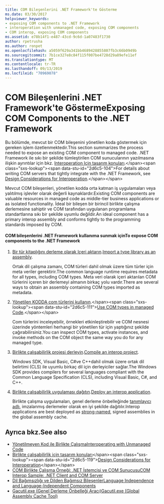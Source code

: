 ```yaml
---
title: COM Bileşenlerini .NET Framework'te Gösterme
ms.date: 03/30/2017
helpviewer_keywords:
- exposing COM components to .NET Framework
- interoperation with unmanaged code, exposing COM components
- COM interop, exposing COM components
ms.assetid: e78b14f1-e487-43cd-9c6d-1a07483f1730
author: rpetrusha
ms.author: ronpet
ms.openlocfilehash: a5059f629a341bb4689428855807fb3c66b0949b
ms.sourcegitcommit: 7b1ce327e8c84f115f007be4728d29a89efe11ef
ms.translationtype: MT
ms.contentlocale: tr-TR
ms.lasthandoff: 09/13/2019
ms.locfileid: "70969078"
---
```

# <a name="exposing-com-components-to-the-net-framework"></a><span data-ttu-id="2d6c5-102">COM Bileşenlerini .NET Framework'te Gösterme</span><span class="sxs-lookup"><span data-stu-id="2d6c5-102">Exposing COM Components to the .NET Framework</span></span>
<span data-ttu-id="2d6c5-103">Bu bölümde, mevcut bir COM bileşenini yönetilen koda göstermek için gereken işlem özetlenmektedir.</span><span class="sxs-lookup"><span data-stu-id="2d6c5-103">This section summarizes the process needed to expose an existing COM component to managed code.</span></span> <span data-ttu-id="2d6c5-104">.NET Framework ile sıkı bir şekilde tümleştirilen COM sunucularının yazılmasına ilişkin ayrıntılar için bkz. [Interoperation Için tasarım konuları](https://docs.microsoft.com/previous-versions/dotnet/netframework-4.0/61aax4kh(v=vs.100)).</span><span class="sxs-lookup"><span data-stu-id="2d6c5-104">For details about writing COM servers that tightly integrate with the .NET Framework, see [Design Considerations for Interoperation](https://docs.microsoft.com/previous-versions/dotnet/netframework-4.0/61aax4kh(v=vs.100)).</span></span>
  
 <span data-ttu-id="2d6c5-105">Mevcut COM bileşenleri, yönetilen kodda orta katman iş uygulamaları veya yalıtılmış işlevler olarak değerli kaynaklardır.</span><span class="sxs-lookup"><span data-stu-id="2d6c5-105">Existing COM components are valuable resources in managed code as middle-tier business applications or as isolated functionality.</span></span> <span data-ttu-id="2d6c5-106">İdeal bir bileşen bir birincil birlikte çalışma derlemesine sahiptir ve COM tarafından uygulanan programlama standartlarına sıkı bir şekilde uyumlu değildir.</span><span class="sxs-lookup"><span data-stu-id="2d6c5-106">An ideal component has a primary interop assembly and conforms tightly to the programming standards imposed by COM.</span></span>  
  
#### <a name="to-expose-com-components-to-the-net-framework"></a><span data-ttu-id="2d6c5-107">COM bileşenlerini .NET Framework kullanıma sunmak için</span><span class="sxs-lookup"><span data-stu-id="2d6c5-107">To expose COM components to the .NET Framework</span></span>  
  
1. <span data-ttu-id="2d6c5-108">[Bir tür kitaplığını derleme olarak Içeri aktarın](importing-a-type-library-as-an-assembly.md).</span><span class="sxs-lookup"><span data-stu-id="2d6c5-108">[Import a type library as an assembly](importing-a-type-library-as-an-assembly.md).</span></span>  
  
     <span data-ttu-id="2d6c5-109">Ortak dil çalışma zamanı, COM türleri dahil olmak üzere tüm türler için meta veriler gerektirir.</span><span class="sxs-lookup"><span data-stu-id="2d6c5-109">The common language runtime requires metadata for all types, including COM types.</span></span> <span data-ttu-id="2d6c5-110">Meta veri olarak içeri aktarılan COM türlerini içeren bir derlemeyi almanın birkaç yolu vardır.</span><span class="sxs-lookup"><span data-stu-id="2d6c5-110">There are several ways to obtain an assembly containing COM types imported as metadata.</span></span>  
  
2. <span data-ttu-id="2d6c5-111">[Yönetilen KODDA com türlerini kullanın](https://docs.microsoft.com/previous-versions/dotnet/netframework-4.0/3y76b69k(v=vs.100)).</span><span class="sxs-lookup"><span data-stu-id="2d6c5-111">[Use COM types in managed Code](https://docs.microsoft.com/previous-versions/dotnet/netframework-4.0/3y76b69k(v=vs.100)).</span></span>  
  
     <span data-ttu-id="2d6c5-112">Com türlerini inceleyebilir, örnekleri etkinleştirebilir ve COM nesnesi üzerinde yöntemleri herhangi bir yönetilen tür için yaptığınız şekilde çağırabilirsiniz.</span><span class="sxs-lookup"><span data-stu-id="2d6c5-112">You can inspect COM types, activate instances, and invoke methods on the COM object the same way you do for any managed type.</span></span>  
  
3. <span data-ttu-id="2d6c5-113">[Birlikte çalışabilirlik projesi derleyin](compiling-an-interop-project.md).</span><span class="sxs-lookup"><span data-stu-id="2d6c5-113">[Compile an interop project](compiling-an-interop-project.md).</span></span>  
  
     <span data-ttu-id="2d6c5-114">Windows SDK, Visual Basic, C#ve C++dahil olmak üzere ortak dil belirtimi (CLS) ile uyumlu birkaç dil için derleyiciler sağlar.</span><span class="sxs-lookup"><span data-stu-id="2d6c5-114">The Windows SDK provides compilers for several languages compliant with the Common Language Specification (CLS), including Visual Basic, C#, and C++.</span></span>  
  
4. <span data-ttu-id="2d6c5-115">[Birlikte çalışabilirlik uygulaması dağıtın](deploying-an-interop-application.md).</span><span class="sxs-lookup"><span data-stu-id="2d6c5-115">[Deploy an interop application](deploying-an-interop-application.md).</span></span>  
  
     <span data-ttu-id="2d6c5-116">Birlikte çalışma uygulamaları, genel derleme önbelleğinde [tanımlayıcı adlı](../../standard/assembly/strong-named.md), imzalanmış derlemeler olarak en iyi şekilde dağıtılır.</span><span class="sxs-lookup"><span data-stu-id="2d6c5-116">Interop applications are best deployed as [strong-named](../../standard/assembly/strong-named.md), signed assemblies in the global assembly cache.</span></span>  
  
## <a name="see-also"></a><span data-ttu-id="2d6c5-117">Ayrıca bkz.</span><span class="sxs-lookup"><span data-stu-id="2d6c5-117">See also</span></span>

- [<span data-ttu-id="2d6c5-118">Yönetilmeyen Kod ile Birlikte Çalışma</span><span class="sxs-lookup"><span data-stu-id="2d6c5-118">Interoperating with Unmanaged Code</span></span>](index.md)
- <span data-ttu-id="2d6c5-119">[Birlikte çalışabilirlik için tasarım konuları](https://docs.microsoft.com/previous-versions/dotnet/netframework-4.0/61aax4kh(v=vs.100))</span><span class="sxs-lookup"><span data-stu-id="2d6c5-119">[Design Considerations for Interoperation](https://docs.microsoft.com/previous-versions/dotnet/netframework-4.0/61aax4kh(v=vs.100))</span></span>
- [<span data-ttu-id="2d6c5-120">COM Birlikte Çalışma Örneği: .NET İstemcisi ve COM Sunucusu</span><span class="sxs-lookup"><span data-stu-id="2d6c5-120">COM Interop Sample: .NET Client and COM Server</span></span>](com-interop-sample-net-client-and-com-server.md)
- [<span data-ttu-id="2d6c5-121">Dil Bağımsızlığı ve Dilden Bağımsız Bileşenler</span><span class="sxs-lookup"><span data-stu-id="2d6c5-121">Language Independence and Language-Independent Components</span></span>](../../standard/language-independence-and-language-independent-components.md)
- [<span data-ttu-id="2d6c5-122">Gacutil.exe (Genel Derleme Önbelleği Aracı)</span><span class="sxs-lookup"><span data-stu-id="2d6c5-122">Gacutil.exe (Global Assembly Cache Tool)</span></span>](../tools/gacutil-exe-gac-tool.md)
